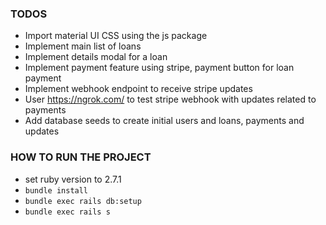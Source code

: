 ### TODOS

- Import material UI CSS using the js package
- Implement main list of loans
- Implement details modal for a loan
- Implement payment feature using stripe, payment button for loan payment
- Implement webhook endpoint to receive stripe updates
- User https://ngrok.com/ to test stripe webhook with updates related to payments
- Add database seeds to create initial users and loans, payments and updates

### HOW TO RUN THE PROJECT
- set ruby version to 2.7.1
- `bundle install`
- `bundle exec rails db:setup`
- `bundle exec rails s`